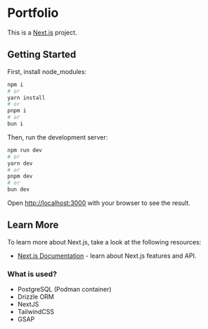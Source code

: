 # Portfolio

This is a [Next.js](https://nextjs.org/) project.

## Getting Started

First, install node_modules:

```bash
npm i
# or
yarn install
# or
pnpm i
# or
bun i
```

Then, run the development server:

```bash
npm run dev
# or
yarn dev
# or
pnpm dev
# or
bun dev
```

Open [http://localhost:3000](http://localhost:3000) with your browser to see the result.

## Learn More

To learn more about Next.js, take a look at the following resources:

- [Next.js Documentation](https://nextjs.org/docs) - learn about Next.js features and API.

### What is used?

- PostgreSQL (Podman container)
- Drizzle ORM
- NextJS
- TailwindCSS
- GSAP
